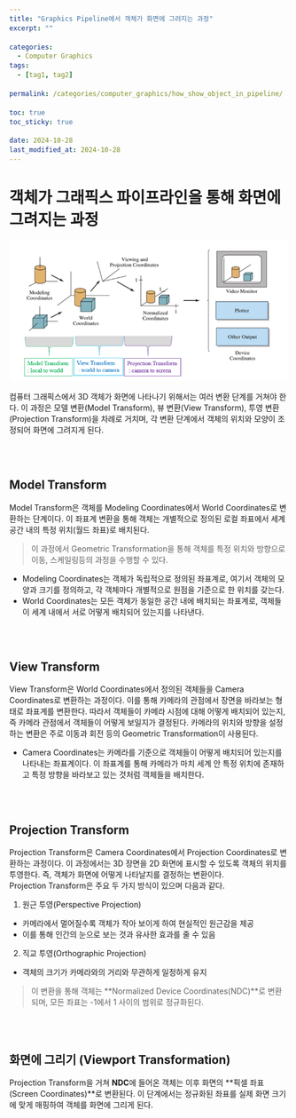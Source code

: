 ```yaml
---
title: "Graphics Pipeline에서 객체가 화면에 그려지는 과정"
excerpt: ""

categories:
  - Computer Graphics
tags:
  - [tag1, tag2]

permalink: /categories/computer_graphics/how_show_object_in_pipeline/

toc: true
toc_sticky: true

date: 2024-10-28
last_modified_at: 2024-10-28
---
```

# 객체가 그래픽스 파이프라인을 통해 화면에 그려지는 과정

![showedObjectInPipieline](/assets\images\posts_img\graphics\showedObjectInPipieline.png)

컴퓨터 그래픽스에서 3D 객체가 화면에 나타나기 위해서는 여러 변환 단계를 거쳐야 한다. 이 과정은 모델 변환(Model Transform), 뷰 변환(View Transform), 투영 변환(Projection Transform)을 차례로 거치며, 각 변환 단계에서 객체의 위치와 모양이 조정되어 화면에 그려지게 된다.

<br><br>


## Model Transform
Model Transform은 객체를 Modeling Coordinates에서 World Coordinates로 변환하는 단계이다. 이 좌표계 변환을 통해 객체는 개별적으로 정의된 로컬 좌표에서 세계 공간 내의 특정 위치(월드 좌표)로 배치된다.

> 이 과정에서 Geometric Transformation을 통해 객체를 특정 위치와 방향으로 이동, 스케일링등의 과정을 수행할 수 있다.

- Modeling Coordinates는 객체가 독립적으로 정의된 좌표계로, 여기서 객체의 모양과 크기를 정의하고, 각 객체마다 개별적으로 원점을 기준으로 한 위치를 갖는다.
- World Coordinates는 모든 객체가 동일한 공간 내에 배치되는 좌표계로, 객체들이 세계 내에서 서로 어떻게 배치되어 있는지를 나타낸다.


<br><br>

## View Transform
View Transform은 World Coordinates에서 정의된 객체들을 Camera Coordinates로 변환하는 과정이다. 이를 통해 카메라의 관점에서 장면을 바라보는 형태로 좌표계를 변환한다. 따라서 객체들이 카메라 시점에 대해 어떻게 배치되어 있는지, 즉 카메라 관점에서 객체들이 어떻게 보일지가 결정된다. 카메라의 위치와 방향을 설정하는 변환은 주로 이동과 회전 등의 Geometric Transformation이 사용된다.

- Camera Coordinates는 카메라를 기준으로 객체들이 어떻게 배치되어 있는지를 나타내는 좌표계이다. 이 좌표계를 통해 카메라가 마치 세계 안 특정 위치에 존재하고 특정 방향을 바라보고 있는 것처럼 객체들을 배치한다. 

<br><br>


## Projection Transform
Projection Transform은 Camera Coordinates에서 Projection Coordinates로 변환하는 과정이다. 이 과정에서는 3D 장면을 2D 화면에 표시할 수 있도록 객체의 위치를 투영한다. 즉, 객체가 화면에 어떻게 나타날지를 결정하는 변환이다. <br>
Projection Transform은 주요 두 가지 방식이 있으며 다음과 같다.

1. 원근 투영(Perspective Projection)
  - 카메라에서 멀어질수록 객체가 작아 보이게 하여 현실적인 원근감을 제공
  - 이를 통해 인간의 눈으로 보는 것과 유사한 효과를 줄 수 있음
2. 직교 투영(Orthographic Projection)
  - 객체의 크기가 카메라와의 거리와 무관하게 일정하게 유지

> 이 변환을 통해 객체는 **Normalized Device Coordinates(NDC)**로 변환되며, 모든 좌표는 -1에서 1 사이의 범위로 정규화된다.

<br><br>


## 화면에 그리기 (Viewport Transformation)
Projection Transform을 거쳐 **NDC**에 들어온 객체는 이후 화면의 **픽셀 좌표(Screen Coordinates)**로 변환된다. 이 단계에서는 정규화된 좌표를 실제 화면 크기에 맞게 매핑하여 객체를 화면에 그리게 된다.

